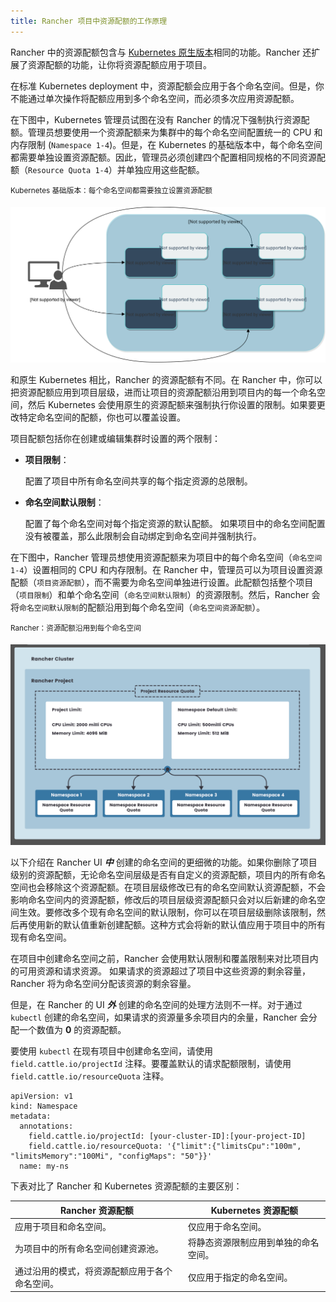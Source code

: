 ```yaml
---
title: Rancher 项目中资源配额的工作原理
---
```


Rancher 中的资源配额包含与 [Kubernetes 原生版本](https://kubernetes.io/docs/concepts/policy/resource-quotas/)相同的功能。Rancher 还扩展了资源配额的功能，让你将资源配额应用于项目。

在标准 Kubernetes deployment 中，资源配额会应用于各个命名空间。但是，你不能通过单次操作将配额应用到多个命名空间，而必须多次应用资源配额。

在下图中，Kubernetes 管理员试图在没有 Rancher 的情况下强制执行资源配额。管理员想要使用一个资源配额来为集群中的每个命名空间配置统一的 CPU 和内存限制 (`Namespace 1-4`)。但是，在 Kubernetes 的基础版本中，每个命名空间都需要单独设置资源配额。因此，管理员必须创建四个配置相同规格的不同资源配额（`Resource Quota 1-4`）并单独应用这些配额。

<sup>Kubernetes 基础版本：每个命名空间都需要独立设置资源配额</sup>

![原生 Kubernetes 资源配额实现](/img/kubernetes-resource-quota.svg)

和原生 Kubernetes 相比，Rancher 的资源配额有不同。在 Rancher 中，你可以把资源配额应用到项目层级，进而让项目的资源配额沿用到项目内的每一个命名空间，然后 Kubernetes 会使用原生的资源配额来强制执行你设置的限制。如果要更改特定命名空间的配额，你也可以覆盖设置。

项目配额包括你在创建或编辑集群时设置的两个限制：
<a id="project-limits"></a>

- **项目限制**：

   配置了项目中所有命名空间共享的每个指定资源的总限制。

- **命名空间默认限制**：

   配置了每个命名空间对每个指定资源的默认配额。
   如果项目中的命名空间配置没有被覆盖，那么此限制会自动绑定到命名空间并强制执行。


在下图中，Rancher 管理员想使用资源配额来为项目中的每个命名空间（`命名空间 1-4`）设置相同的 CPU 和内存限制。在 Rancher 中，管理员可以为项目设置资源配额（`项目资源配额`），而不需要为命名空间单独进行设置。此配额包括整个项目（`项目限制`）和单个命名空间（`命名空间默认限制`）的资源限制。然后，Rancher 会将`命名空间默认限制`的配额沿用到每个命名空间（`命名空间资源配额`）。

<sup>Rancher：资源配额沿用到每个命名空间</sup>

![Rancher 资源配额实现](/img/rancher-resource-quota.png)

以下介绍在 Rancher UI **_中_** 创建的命名空间的更细微的功能。如果你删除了项目级别的资源配额，无论命名空间层级是否有自定义的资源配额，项目内的所有命名空间也会移除这个资源配额。在项目层级修改已有的命名空间默认资源配额，不会影响命名空间内的资源配额，修改后的项目层级资源配额只会对以后新建的命名空间生效。要修改多个现有命名空间的默认限制，你可以在项目层级删除该限制，然后再使用新的默认值重新创建配额。这种方式会将新的默认值应用于项目中的所有现有命名空间。

在项目中创建命名空间之前，Rancher 会使用默认限制和覆盖限制来对比项目内的可用资源和请求资源。
如果请求的资源超过了项目中这些资源的剩余容量，Rancher 将为命名空间分配该资源的剩余容量。

但是，在 Rancher 的 UI **_外_** 创建的命名空间的处理方法则不一样。对于通过 `kubectl` 创建的命名空间，如果请求的资源量多余项目内的余量，Rancher 会分配一个数值为 **0** 的资源配额。

要使用 `kubectl` 在现有项目中创建命名空间，请使用 `field.cattle.io/projectId` 注释。要覆盖默认的请求配额限制，请使用 `field.cattle.io/resourceQuota` 注释。
```
apiVersion: v1
kind: Namespace
metadata:
  annotations:
    field.cattle.io/projectId: [your-cluster-ID]:[your-project-ID]
    field.cattle.io/resourceQuota: '{"limit":{"limitsCpu":"100m", "limitsMemory":"100Mi", "configMaps": "50"}}'
  name: my-ns
```

下表对比了 Rancher 和 Kubernetes 资源配额的主要区别：

| Rancher 资源配额 | Kubernetes 资源配额 |
| ---------------------------------------------------------- | -------------------------------------------------------- |
| 应用于项目和命名空间。 | 仅应用于命名空间。 |
| 为项目中的所有命名空间创建资源池。 | 将静态资源限制应用到单独的命名空间。 |
| 通过沿用的模式，将资源配额应用于各个命名空间。 | 仅应用于指定的命名空间。 |
